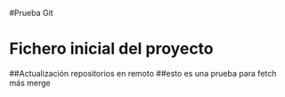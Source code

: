 #Prueba Git
# Fichero inicial del proyecto
##Actualización repositorios en remoto
##esto es una prueba para fetch más merge

